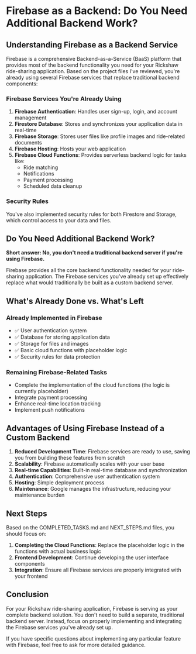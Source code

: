 # Firebase as a Backend: Do You Need Additional Backend Work?

## Understanding Firebase as a Backend Service

Firebase is a comprehensive Backend-as-a-Service (BaaS) platform that provides most of the backend functionality you need for your Rickshaw ride-sharing application. Based on the project files I've reviewed, you're already using several Firebase services that replace traditional backend components:

### Firebase Services You're Already Using

1. **Firebase Authentication**: Handles user sign-up, login, and account management
2. **Firestore Database**: Stores and synchronizes your application data in real-time
3. **Firebase Storage**: Stores user files like profile images and ride-related documents
4. **Firebase Hosting**: Hosts your web application
5. **Firebase Cloud Functions**: Provides serverless backend logic for tasks like:
   - Ride matching
   - Notifications
   - Payment processing
   - Scheduled data cleanup

### Security Rules

You've also implemented security rules for both Firestore and Storage, which control access to your data and files.

## Do You Need Additional Backend Work?

**Short answer: No, you don't need a traditional backend server if you're using Firebase.**

Firebase provides all the core backend functionality needed for your ride-sharing application. The Firebase services you've already set up effectively replace what would traditionally be built as a custom backend server.

## What's Already Done vs. What's Left

### Already Implemented in Firebase
- ✅ User authentication system
- ✅ Database for storing application data
- ✅ Storage for files and images
- ✅ Basic cloud functions with placeholder logic
- ✅ Security rules for data protection

### Remaining Firebase-Related Tasks
- Complete the implementation of the cloud functions (the logic is currently placeholder)
- Integrate payment processing
- Enhance real-time location tracking
- Implement push notifications

## Advantages of Using Firebase Instead of a Custom Backend

1. **Reduced Development Time**: Firebase services are ready to use, saving you from building these features from scratch
2. **Scalability**: Firebase automatically scales with your user base
3. **Real-time Capabilities**: Built-in real-time database and synchronization
4. **Authentication**: Comprehensive user authentication system
5. **Hosting**: Simple deployment process
6. **Maintenance**: Google manages the infrastructure, reducing your maintenance burden

## Next Steps

Based on the COMPLETED_TASKS.md and NEXT_STEPS.md files, you should focus on:

1. **Completing the Cloud Functions**: Replace the placeholder logic in the functions with actual business logic
2. **Frontend Development**: Continue developing the user interface components
3. **Integration**: Ensure all Firebase services are properly integrated with your frontend

## Conclusion

For your Rickshaw ride-sharing application, Firebase is serving as your complete backend solution. You don't need to build a separate, traditional backend server. Instead, focus on properly implementing and integrating the Firebase services you've already set up.

If you have specific questions about implementing any particular feature with Firebase, feel free to ask for more detailed guidance.